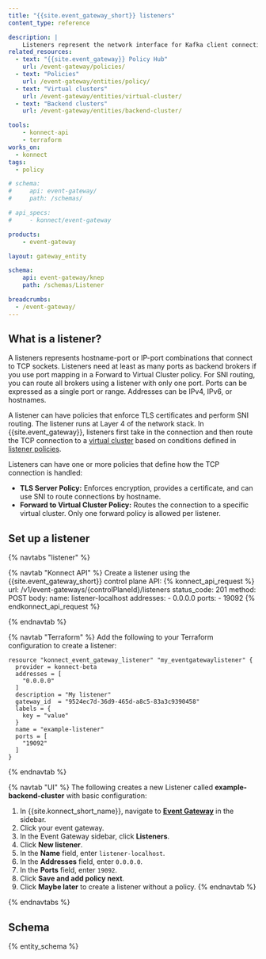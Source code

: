 ```yaml
---
title: "{{site.event_gateway_short}} listeners"
content_type: reference

description: |
    Listeners represent the network interface for Kafka client connections over TCP.
related_resources:
  - text: "{{site.event_gateway}} Policy Hub"
    url: /event-gateway/policies/
  - text: "Policies"
    url: /event-gateway/entities/policy/
  - text: "Virtual clusters"
    url: /event-gateway/entities/virtual-cluster/
  - text: "Backend clusters"
    url: /event-gateway/entities/backend-cluster/

tools:
    - konnect-api
    - terraform
works_on:
  - konnect
tags:
  - policy

# schema:
#     api: event-gateway/
#     path: /schemas/

# api_specs:
#     - konnect/event-gateway

products:
    - event-gateway

layout: gateway_entity

schema:
    api: event-gateway/knep
    path: /schemas/Listener

breadcrumbs:
  - /event-gateway/
---
```


## What is a listener?

A listeners represents hostname-port or IP-port combinations that connect to TCP sockets. Listeners need at least as many ports as backend brokers if you use port mapping in a Forward to Virtual Cluster policy. For SNI routing, you can route all brokers using a listener with only one port. Ports can be expressed as a single port or range. Addresses can be IPv4, IPv6, or hostnames.

A listener can have policies that enforce TLS certificates and perform SNI routing. The listener runs at Layer 4 of the network stack. In {{site.event_gateway}}, listeners first take in the connection and then route the TCP connection to a [virtual cluster](/event-gateway/entities/virtual-cluster/) based on conditions defined in [listener policies](/event-gateway/entities/policy/#listener-policies).

Listeners can have one or more policies that define how the TCP connection is handled:
* **TLS Server Policy:** Enforces encryption, provides a certificate, and can use SNI to route connections by hostname.
* **Forward to Virtual Cluster Policy:** Routes the connection to a specific virtual cluster. Only one forward policy is allowed per listener.

## Set up a listener

{% navtabs "listener" %}

{% navtab "Konnect API" %}
Create a listener using the {{site.event_gateway_short}} control plane API:
{% konnect_api_request %}
url: /v1/event-gateways/{controlPlaneId}/listeners
status_code: 201
method: POST
body:
    name: listener-localhost
    addresses:
    - 0.0.0.0
    ports:
    - 19092
{% endkonnect_api_request %}

{% endnavtab %}

{% navtab "Terraform" %}
Add the following to your Terraform configuration to create a listener:
```hcl
resource "konnect_event_gateway_listener" "my_eventgatewaylistener" {
  provider = konnect-beta
  addresses = [
    "0.0.0.0"
  ]
  description = "My listener"
  gateway_id  = "9524ec7d-36d9-465d-a8c5-83a3c9390458"
  labels = {
    key = "value"
  }
  name = "example-listener"
  ports = [
    "19092"
  ]
}
```

{% endnavtab %}

{% navtab "UI" %}
The following creates a new Listener called **example-backend-cluster** with basic configuration:
1. In {{site.konnect_short_name}}, navigate to [**Event Gateway**](https://cloud.konghq.com/event-gateway/) in the sidebar.
1. Click your event gateway.
1. In the Event Gateway sidebar, click **Listeners**.
1. Click **New listener**.
1. In the **Name** field, enter `listener-localhost`.
1. In the **Addresses** field, enter `0.0.0.0`.
1. In the **Ports** field, enter `19092`.
1. Click **Save and add policy next**.
1. Click **Maybe later** to create a listener without a policy.
{% endnavtab %}

{% endnavtabs %}

## Schema

{% entity_schema %}
